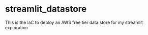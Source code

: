 # streamlit_datastore
This is the IaC to deploy an AWS free tier data store for my streamlit exploration
